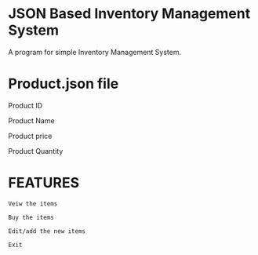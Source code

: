 

# JSON Based Inventory Management System

A program for simple Inventory Management System.

# Product.json file 

   Product ID 

   Product Name 

   Product price 

   Product Quantity 

   

# FEATURES 

    Veiw the items 

    Buy the items 

    Edit/add the new items 

    Exit


